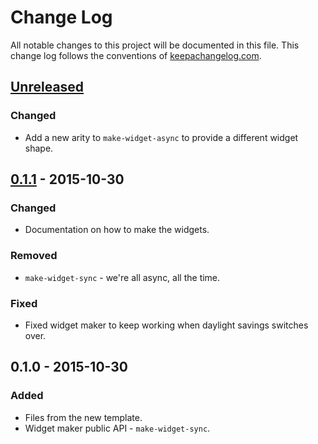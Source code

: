 # Change Log
All notable changes to this project will be documented in this file. This change log follows the conventions of [keepachangelog.com](http://keepachangelog.com/).

## [Unreleased][unreleased]
### Changed
- Add a new arity to `make-widget-async` to provide a different widget shape.

## [0.1.1] - 2015-10-30
### Changed
- Documentation on how to make the widgets.

### Removed
- `make-widget-sync` - we're all async, all the time.

### Fixed
- Fixed widget maker to keep working when daylight savings switches over.

## 0.1.0 - 2015-10-30
### Added
- Files from the new template.
- Widget maker public API - `make-widget-sync`.

[unreleased]: https://github.com/your-name/ios/compare/0.1.1...HEAD
[0.1.1]: https://github.com/your-name/ios/compare/0.1.0...0.1.1
